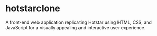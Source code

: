# hotstarclone
A front-end web application replicating Hotstar using HTML, CSS, and JavaScript for a visually appealing and interactive user experience.
